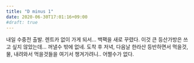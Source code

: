 ```yaml
---
title: "D minus 1"
date: 2020-06-30T17:01:16+09:00
#draft: true
---
```

내일 수중전 출발. 렌트카 없이 가게 되서... 백팩을 새로 꾸렸다.
이것 큰 등산가방은 쓰고 싶지 않았는데... 꺼낼수 밖에 없네.
도착 후 저녁, 다음날 한라산 등반하면서 먹을것, 물, 내려와서 먹을것들을 여기서 챙겨가려니.. 어쩔수가 없다.
